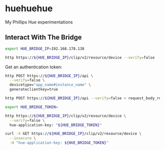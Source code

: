 # huehuehue
My Phillips Hue experimentations

## Interact With The Bridge

```sh
export HUE_BRIDGE_IP=192.168.178.138
```

```sh
http https://${HUE_BRIDGE_IP}/clip/v2/resource/device --verify=false
```

Get an authentication token:

```sh
http POST https://${HUE_BRIDGE_IP}/api \
  --verify=false \
  devicetype="app_name#instance_name" \
  generateclientkey=true
```

```sh
http POST https://${HUE_BRIDGE_IP}/api --verify=false < request_body_request_app_token.json
```

```sh
export HUE_BRIDGE_TOKEN=
```

```sh
http https://${HUE_BRIDGE_IP}/clip/v2/resource/device \
  --verify=false \
  hue-application-key: "${HUE_BRIDGE_TOKEN}"
```

```sh
curl -X GET https://${HUE_BRIDGE_IP}/clip/v2/resource/device \
  --insecure \
  -H "hue-application-key: ${HUE_BRIDGE_TOKEN}"
```